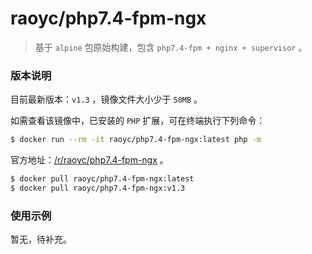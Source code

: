 # raoyc/php7.4-fpm-ngx

>   基于 `alpine` 包原始构建，包含 `php7.4-fpm + nginx + supervisor` 。

### 版本说明

目前最新版本：`v1.3` ，镜像文件大小少于 `50MB` 。

如需查看该镜像中，已安装的 `PHP` 扩展，可在终端执行下列命令：

```bash
$ docker run --rm -it raoyc/php7.4-fpm-ngx:latest php -m
```

官方地址：[/r/raoyc/php7.4-fpm-ngx](https://hub.docker.com/r/raoyc/php7.4-fpm-ngx) 。

```bash
$ docker pull raoyc/php7.4-fpm-ngx:latest
$ docker pull raoyc/php7.4-fpm-ngx:v1.3
```

### 使用示例

暂无，待补充。
